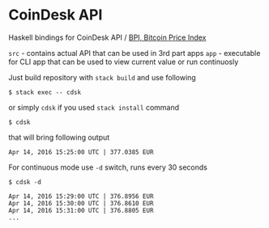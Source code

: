 # CoinDesk API 

Haskell bindings for CoinDesk API / [BPI, Bitcoin Price Index](http://www.coindesk.com/api/)

`src` - contains actual API that can be used in 3rd part apps
`app` - executable for CLI app that can be used to view current value or run continuosly

Just build repository with `stack build` and use following

```
$ stack exec -- cdsk 
```

or simply `cdsk` if you used `stack install` command

```
$ cdsk 
```
that will bring following output

```
Apr 14, 2016 15:25:00 UTC | 377.0385 EUR
```

For continuous mode use `-d` switch, runs every 30 seconds
```
$ cdsk -d
```
```
Apr 14, 2016 15:29:00 UTC | 376.8956 EUR
Apr 14, 2016 15:30:00 UTC | 376.8610 EUR
Apr 14, 2016 15:31:00 UTC | 376.8805 EUR
...
```
